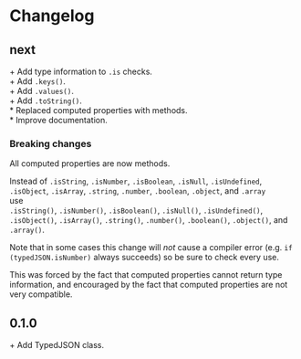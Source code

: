 # Changelog

## next
\+ Add type information to `.is` checks.<br/>
\+ Add `.keys()`.<br/>
\+ Add `.values()`.<br/>
\+ Add `.toString()`.<br/>
\* Replaced computed properties with methods.<br/>
\* Improve documentation.<br/>

### Breaking changes

All computed properties are now methods.

Instead of
`.isString`, `.isNumber`, `.isBoolean`, `.isNull`, `.isUndefined`, `.isObject`, `.isArray`,
`.string`, `.number`, `.boolean`, `.object`, and `.array`<br/>
use<br/>
`.isString()`, `.isNumber()`, `.isBoolean()`, `.isNull()`, `.isUndefined()`, `.isObject()`, `.isArray()`,
`.string()`, `.number()`, `.boolean()`, `.object()`, and `.array()`.

Note that in some cases this change will _not_ cause a compiler error
(e.g. `if (typedJSON.isNumber)` always succeeds)
so be sure to check every use.

This was forced by the fact that computed properties
cannot return type information,
and encouraged by the fact that computed properties
are not very compatible.

## 0.1.0
\+ Add TypedJSON class.<br/>
